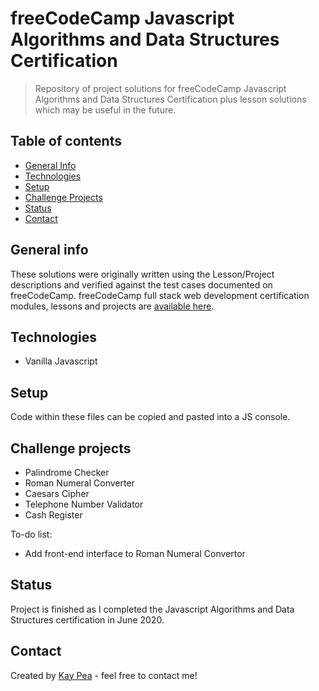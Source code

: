 # freeCodeCamp Javascript Algorithms and Data Structures Certification
> Repository of project solutions for freeCodeCamp Javascript Algorithms and Data Structures Certification plus lesson solutions which may be useful in the future.

## Table of contents
* [General Info](#general)
* [Technologies](#technologies)
* [Setup](#setup)
* [Challenge Projects](#challenge)
* [Status](#status)
* [Contact](#contact)

## General info
These solutions were originally written using the Lesson/Project descriptions and verified against the test cases documented on freeCodeCamp.  freeCodeCamp full stack web development certification modules, lessons and projects are [available here](https://www.freecodecamp.org/learn).

## Technologies
* Vanilla Javascript

## Setup
Code within these files can be copied and pasted into a JS console.

## Challenge projects
* Palindrome Checker
* Roman Numeral Converter
* Caesars Cipher
* Telephone Number Validator
* Cash Register

To-do list:
* Add front-end interface to Roman Numeral Convertor

## Status
Project is finished as I completed the Javascript Algorithms and Data Structures certification in June 2020.

## Contact
Created by [Kay Pea](#) - feel free to contact me!